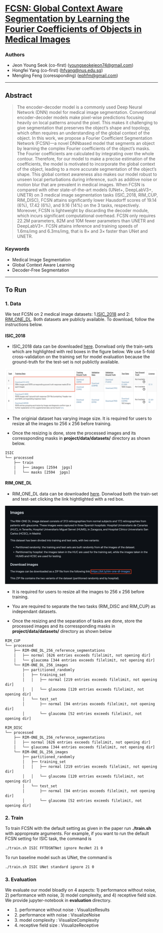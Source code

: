 # [FCSN: Global Context Aware Segmentation by Learning the Fourier Coefficients of Objects in Medical Images](https://arxiv.org/abs/2207.14477)

### Authors
*  Jeon Young Seok (co-first) (youngseokejeon74@gmail.com)
*  Hongfei Yang (co-first)  (hfyang@nus.edu.sg)
*  Mengling Feng (coressponding) (ephfm@gmail.com)

---
## Abstract
>The encoder-decoder model is a commonly used Deep Neural Network (DNN) model for medical image segmentation. Conventional encoder-decoder models make pixel-wise predictions focusing heavily on local patterns around the pixel. This makes it challenging to give segmentation that preserves the object’s shape and topology, which often requires an  understanding of the global context of the object. In this work, we propose a Fourier Coefficient Segmentation Network (FCSN)—a novel DNNbased model that segments an object by learning the complex Fourier coefficients of the object’s masks. The Fourier coefficients are calculated by integrating over the whole contour. Therefore, for our model to make a precise estimation of the coefficients, the model is motivated to incorporate the global context of the object, leading to a more accurate segmentation of the object’s shape. This global context awareness also makes our model robust to unseen local perturbations during inference, such as additive noise or motion blur that are prevalent in medical images. When FCSN is compared with other state-of-the-art models (UNet+, DeepLabV3+, UNETR) on 3 medical image segmentation tasks (ISIC_2018, RIM_CUP, RIM_DISC), FCSN attains significantly lower Hausdorff scores of 19.14 (6%), 17.42 (6%), and 9.16 (14%) on the 3 tasks, respectively. Moreover, FCSN is lightweight by discarding the decoder module, which incurs significant computational overhead. FCSN only requires 22.2M parameters, 82M and 10M fewer parameters than UNETR and DeepLabV3+. FCSN attains inference and training speeds of 1.6ms/img and 6.3ms/img, that is 8× and 3× faster than UNet and UNETR.

### Keywords 
* Medical Image Segmentation
* Global Context Aware Learning
* Decoder-Free Segmentation
---
## To Run
###  1. Data

We test FCSN on 2 medical image datasets: 1.[ISIC_2018]() and 2: [RIM_ONE_DL](). Both datasets are publicly available. To download, follow the instructions below.

####  ISIC_2018
* ISIC_2018 data can be downloaded [here](). Donwload only the train-sets which are highlighted with red boxes in the figure below. We use 5-fold cross-validation on the training set for model evaluation because the ground-truth for the test-set is not publictly available.

![](./imgs/data_isic.png)

* The originial dataset has varying image size. It is required for users to resize all the images to 256 x 256 before training.

* Once the resizing is done, store the processed images and its corressponding masks in **project/data/datasets/** directory as shown below.
```
ISIC
└── processed
    ├── train
    │   ├── images [2594  jpgs]
    │   └── masks [2594  jpgs]
```
####  RIM_ONE_DL
* RIM_ONE_DL data can be downloaded [here](). Donwload both the train-set and test-set clicking the link hightlighted with a red box.

![](./imgs/data_rim.png)

* It is required for users to resize all the images to 256 x 256 before training.

* You are required to separate the two tasks (RIM_DISC and RIM_CUP) as independant datasets.

* Once the resizing and the separation of tasks are done, store the processed images and its corressponding masks in **project/data/datasets/** directory as shown below
```
RIM_CUP
└── processed
    ├── RIM-ONE_DL_256_reference_segmentations
    │   ├── normal [626 entries exceeds filelimit, not opening dir]
    │   └── glaucoma [344 entries exceeds filelimit, not opening dir]
    └── RIM-ONE_DL_256_images
        ├── partitioned_randomly
        │   ├── training_set
        │   │   ├── normal [219 entries exceeds filelimit, not opening dir]
        │   │   └── glaucoma [120 entries exceeds filelimit, not opening dir]
        │   └── test_set
        │       ├── normal [94 entries exceeds filelimit, not opening dir]
        │       └── glaucoma [52 entries exceeds filelimit, not opening dir]
```

```
RIM_DISC
└── processed
    ├── RIM-ONE_DL_256_reference_segmentations
    │   ├── normal [626 entries exceeds filelimit, not opening dir]
    │   └── glaucoma [344 entries exceeds filelimit, not opening dir]
    └── RIM-ONE_DL_256_images
        ├── partitioned_randomly
        │   ├── training_set
        │   │   ├── normal [219 entries exceeds filelimit, not opening dir]
        │   │   └── glaucoma [120 entries exceeds filelimit, not opening dir]
        │   └── test_set
        │       ├── normal [94 entries exceeds filelimit, not opening dir]
        │       └── glaucoma [52 entries exceeds filelimit, not opening dir]
````

### 2. Train
To train FCSN with the default setting as given in the paper run **./train.sh** with appropreate arguments.
For example, if you want to run the default FCSN setting for ISIC task, the command is
```sh
./train.sh ISIC FFTDSNTNet ignore ResNet 21 0
```
To run baseline model such as UNet, the command is
```sh
./train.sh ISIC UNet standard ignore 21 0
```

### 3. Evaluation 

We evaluate our model bloadly on 4 aspects: 1) performance without noise, 2) performance with noise, 3) model complexity, and 4) receptive field size. We provide jupyter-notebook in **evaluation** directory.

* 1) performance without noise : VisualizeResults
* 2) performance with noise : VisualizeNoise
* 3) model complexity : VisualizeComplexity
* 4) receptive field size : VisualizeReceptive
